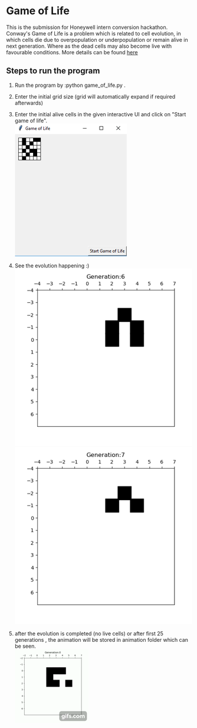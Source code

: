 # Game of Life

This is the submission for Honeywell intern conversion hackathon. 
Conway's Game of Life is a problem which is related to cell evolution, in which cells die due to overpopulation or underpopulation or remain alive in next generation. Where as the dead cells may also become live with favourable conditions. More details can be found [here](https://en.wikipedia.org/wiki/Conway%27s_Game_of_Life)

## Steps to run the program
1. Run the program by :python game_of_life.py . <br />
2. Enter the initial grid size (grid will automatically expand if required afterwards) <br />
3. Enter the initial alive cells in the given interactive UI and click on "Start game of life". <br />
![alt text](https://github.com/yuvrajdalia/game-of-life/blob/master/images/initialize.PNG)  <br />

4. See the evolution happening :) <br />
![alt text](https://github.com/yuvrajdalia/game-of-life/blob/master/animation/generation_6.png) <br />
![alt text](https://github.com/yuvrajdalia/game-of-life/blob/master/animation/generation_7.png) <br />

5. after the evolution is completed (no live cells) or after first 25 generations , the animation will be stored in animation folder which can be seen. <br />
![Alt Text](https://github.com/yuvrajdalia/game-of-life/blob/master/images/gif.gif) <br />
